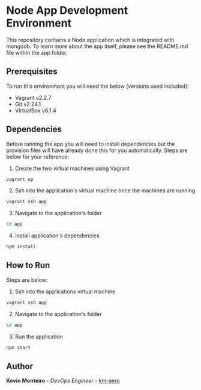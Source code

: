 # Node App Development Environment
This repository contains a Node application which is integrated with mongodb. To learn more about the app itself, please see the README.md file within the app folder.

## Prerequisites
To run this environment you will need the below (versions used included):
- Vagrant v2.2.7
- Git v2.24.1
- VirtualBox v6.1.4

## Dependencies
Before running the app you will need to install dependencies but the provision files will have already done this for you automatically. Steps are below for your reference:
1. Create the two virtual machines using Vagrant
```bash
vagrant up
```

2. Ssh into the application's virtual machine once the machines are running
```bash
vagrant ssh app
```
3. Navigate to the application's folder
```bash
cd app
```
4. Install application's dependencies
```bash
npm install
```

## How to Run
Steps are below:
1. Ssh into the applications virtual machine
```bash
vagrant ssh app
```
2. Navigate to the application's folder
```bash
cd app
```
3. Run the application
```bash
npm start
```

## Author
**Kevin Monteiro** - *DevOps Engineer* - [km-aero](https://github.com/km-aero)
